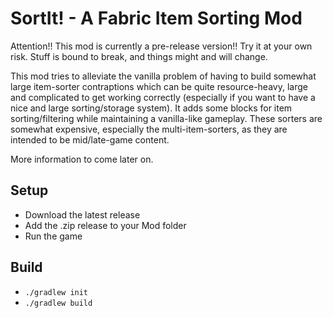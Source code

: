# SortIt! - A Fabric Item Sorting Mod

Attention!! This mod is currently a pre-release version!! Try it at your own risk. Stuff is bound to break, and things might and will change.

This mod tries to alleviate the vanilla problem of having to build somewhat large item-sorter contraptions which can be quite resource-heavy, large and complicated to get working correctly (especially if you want to have a nice and large sorting/storage system).
It adds some blocks for item sorting/filtering while maintaining a vanilla-like gameplay. These sorters are somewhat expensive, especially the multi-item-sorters, as they are intended to be mid/late-game content.

More information to come later on.

## Setup

 - Download the latest release
 - Add the .zip release to your Mod folder
 - Run the game


## Build

 - `./gradlew init`
 - `./gradlew build`